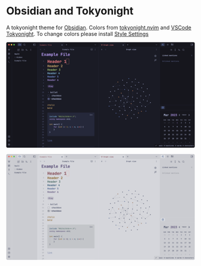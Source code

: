 # Obsidian and Tokyonight

A tokyonight theme for [Obsidian](https://obsidian.md). Colors from [tokyonight.nvim](https://github.com/folke/tokyonight.nvim) and [VSCode Tokyonight](https://github.com/enkia/tokyo-night-vscode-theme). To change colors please install [Style Settings](https://github.com/mgmeyers/obsidian-style-settings)

![](dark2.png)

![](light.png)
